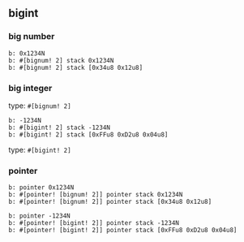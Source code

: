 ## bigint


### big number

```
b: 0x1234N
b: #[bignum! 2] stack 0x1234N
b: #[bignum! 2] stack [0x34u8 0x12u8]
```

### big integer

type: `#[bignum! 2]`

```
b: -1234N
b: #[bigint! 2] stack -1234N
b: #[bigint! 2] stack [0xFFu8 0xD2u8 0x04u8]
```

type: `#[bigint! 2]`

### pointer

```
b: pointer 0x1234N
b: #[pointer! [bignum! 2]] pointer stack 0x1234N
b: #[pointer! [bignum! 2]] pointer stack [0x34u8 0x12u8]
```

```
b: pointer -1234N
b: #[pointer! [bigint! 2]] pointer stack -1234N
b: #[pointer! [bigint! 2]] pointer stack [0xFFu8 0xD2u8 0x04u8]
```
